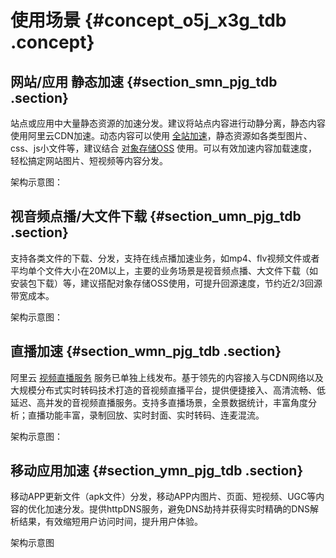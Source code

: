 # 使用场景 {#concept_o5j_x3g_tdb .concept}

## 网站/应用 静态加速 {#section_smn_pjg_tdb .section}

站点或应用中大量静态资源的加速分发。建议将站点内容进行动静分离，静态内容使用阿里云CDN加速。动态内容可以使用 [全站加速](../../../../../intl.zh-CN/用户指南/动静态加速规则/设置静态文件路径.md)，静态资源如各类型图片、css、js小文件等，建议结合 [对象存储OSS](https://www.alibabacloud.com/help/zh/product/31815.htm) 使用。可以有效加速内容加载速度，轻松搞定网站图片、短视频等内容分发。

架构示意图：

## 视音频点播/大文件下载 {#section_umn_pjg_tdb .section}

支持各类文件的下载、分发，支持在线点播加速业务，如mp4、flv视频文件或者平均单个文件大小在20M以上，主要的业务场景是视音频点播、大文件下载（如安装包下载）等，建议搭配对象存储OSS使用，可提升回源速度，节约近2/3回源带宽成本。

架构示意图：

 

## 直播加速 {#section_wmn_pjg_tdb .section}

阿里云 [视频直播服务](https://www.alibabacloud.com/zh/product/apsaravideo-for-live?spm=a2796.7919406.1097650.dznavproductsj1.62616ecf7Cjj4c) 服务已单独上线发布。基于领先的内容接入与CDN网络以及大规模分布式实时转码技术打造的音视频直播平台，提供便捷接入、高清流畅、低延迟、高并发的音视频直播服务。支持多直播场景，全景数据统计，丰富角度分析；直播功能丰富，录制回放、实时封面、实时转码、连麦混流。

架构示意图：

 

## 移动应用加速 {#section_ymn_pjg_tdb .section}

移动APP更新文件（apk文件）分发，移动APP内图片、页面、短视频、UGC等内容的优化加速分发。提供httpDNS服务，避免DNS劫持并获得实时精确的DNS解析结果，有效缩短用户访问时间，提升用户体验。

架构示意图

